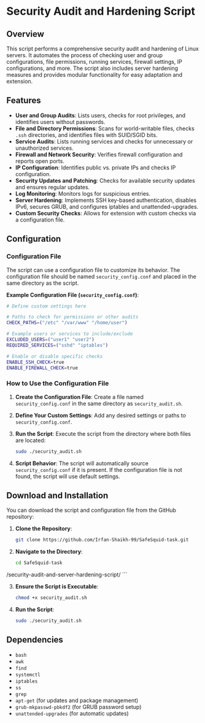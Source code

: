 # Security Audit and Hardening Script

## Overview

This script performs a comprehensive security audit and hardening of Linux servers. It automates the process of checking user and group configurations, file permissions, running services, firewall settings, IP configurations, and more. The script also includes server hardening measures and provides modular functionality for easy adaptation and extension.

## Features

- **User and Group Audits**: Lists users, checks for root privileges, and identifies users without passwords.
- **File and Directory Permissions**: Scans for world-writable files, checks `.ssh` directories, and identifies files with SUID/SGID bits.
- **Service Audits**: Lists running services and checks for unnecessary or unauthorized services.
- **Firewall and Network Security**: Verifies firewall configuration and reports open ports.
- **IP Configuration**: Identifies public vs. private IPs and checks IP configuration.
- **Security Updates and Patching**: Checks for available security updates and ensures regular updates.
- **Log Monitoring**: Monitors logs for suspicious entries.
- **Server Hardening**: Implements SSH key-based authentication, disables IPv6, secures GRUB, and configures iptables and unattended-upgrades.
- **Custom Security Checks**: Allows for extension with custom checks via a configuration file.

## Configuration

### Configuration File

The script can use a configuration file to customize its behavior. The configuration file should be named `security_config.conf` and placed in the same directory as the script.

**Example Configuration File (`security_config.conf`)**:
```bash
# Define custom settings here

# Paths to check for permissions or other audits
CHECK_PATHS=("/etc" "/var/www" "/home/user")

# Example users or services to include/exclude
EXCLUDED_USERS=("user1" "user2")
REQUIRED_SERVICES=("sshd" "iptables")

# Enable or disable specific checks
ENABLE_SSH_CHECK=true
ENABLE_FIREWALL_CHECK=true
```

### How to Use the Configuration File

1. **Create the Configuration File**: Create a file named `security_config.conf` in the same directory as `security_audit.sh`.

2. **Define Your Custom Settings**: Add any desired settings or paths to `security_config.conf`.

3. **Run the Script**: Execute the script from the directory where both files are located:
    ```bash
    sudo ./security_audit.sh
    ```

4. **Script Behavior**: The script will automatically source `security_config.conf` if it is present. If the configuration file is not found, the script will use default settings.

## Download and Installation

You can download the script and configuration file from the GitHub repository:

1. **Clone the Repository**:
    ```bash
    git clone https://github.com/Irfan-Shaikh-99/SafeSquid-task.git
    ```

2. **Navigate to the Directory**:
    ```bash
    cd SafeSquid-task
/security-audit-and-server-hardening-script/
    ```

3. **Ensure the Script is Executable**:
    ```bash
    chmod +x security_audit.sh
    ```

4. **Run the Script**:
    ```bash
    sudo ./security_audit.sh
    ```

## Dependencies

- `bash`
- `awk`
- `find`
- `systemctl`
- `iptables`
- `ss`
- `grep`
- `apt-get` (for updates and package management)
- `grub-mkpasswd-pbkdf2` (for GRUB password setup)
- `unattended-upgrades` (for automatic updates)
